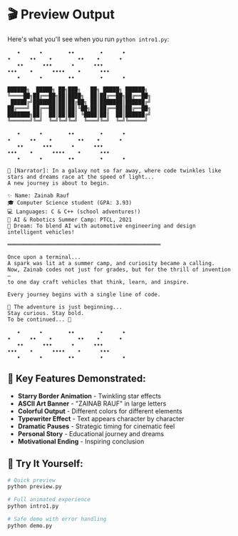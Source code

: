 # 🎬 Preview Output

Here's what you'll see when you run `python intro1.py`:

```
   ✦      ✦        ✦✦        ✦      ✦   
✦      ✦✦    ✦        ✦✦    ✦      ✦
   ✦✦      ✦✦✦      ✦      ✦✦✦   
✦✦✦    ✦      ✦✦✦✦    ✦      ✦✦✦
   ✦      ✦        ✦✦        ✦      ✦   

██████╗  █████╗ ██╗███╗   ██╗ █████╗ ██████╗ 
╚════██╗██╔══██╗██║████╗  ██║██╔══██╗██╔══██╗
 █████╔╝███████║██║██╔██╗ ██║███████║██████╔╝
██╔═══╝ ██╔══██║██║██║╚██╗██║██╔══██║██╔══██╗
███████╗██║  ██║██║██║ ╚████║██║  ██║██████╔╝
╚══════╝╚═╝  ╚═╝╚═╝╚═╝  ╚═══╝╚═╝  ╚═╝╚═════╝ 

   ✦      ✦        ✦✦        ✦      ✦   
✦      ✦✦    ✦        ✦✦    ✦      ✦
   ✦✦      ✦✦✦      ✦      ✦✦✦   
✦✦✦    ✦      ✦✦✦✦    ✦      ✦✦✦
   ✦      ✦        ✦✦        ✦      ✦   

👾 [Narrator]: In a galaxy not so far away, where code twinkles like stars and dreams race at the speed of light...
A new journey is about to begin.

✨ Name: Zainab Rauf
🎓 Computer Science student (GPA: 3.93)
💻 Languages: C & C++ (school adventures!)
🤖 AI & Robotics Summer Camp: PTCL, 2021
🚗 Dream: To blend AI with automotive engineering and design intelligent vehicles!

════════════════════════════════════════════════

Once upon a terminal...
A spark was lit at a summer camp, and curiosity became a calling.
Now, Zainab codes not just for grades, but for the thrill of invention—
to one day craft vehicles that think, learn, and inspire.

Every journey begins with a single line of code.

🌟 The adventure is just beginning...
Stay curious. Stay bold.
To be continued... 🚀

   ✦      ✦        ✦✦        ✦      ✦   
✦      ✦✦    ✦        ✦✦    ✦      ✦
   ✦✦      ✦✦✦      ✦      ✦✦✦   
✦✦✦    ✦      ✦✦✦✦    ✦      ✦✦✦
   ✦      ✦        ✦✦        ✦      ✦   
```

## 🎯 Key Features Demonstrated:

- **Starry Border Animation** - Twinkling star effects
- **ASCII Art Banner** - "ZAINAB RAUF" in large letters
- **Colorful Output** - Different colors for different elements
- **Typewriter Effect** - Text appears character by character
- **Dramatic Pauses** - Strategic timing for cinematic feel
- **Personal Story** - Educational journey and dreams
- **Motivational Ending** - Inspiring conclusion

## 🚀 Try It Yourself:

```bash
# Quick preview
python preview.py

# Full animated experience
python intro1.py

# Safe demo with error handling
python demo.py
``` 